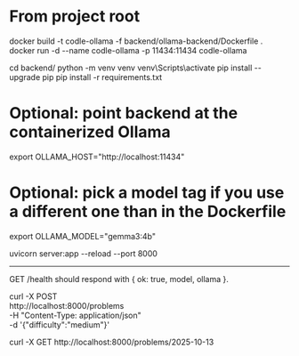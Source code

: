 # From project root
docker build -t codle-ollama -f backend/ollama-backend/Dockerfile .
docker run -d --name codle-ollama -p 11434:11434 codle-ollama

cd backend/
python -m venv venv
venv\Scripts\activate
pip install --upgrade pip
pip install -r requirements.txt

# Optional: point backend at the containerized Ollama
export OLLAMA_HOST="http://localhost:11434"
# Optional: pick a model tag if you use a different one than in the Dockerfile
export OLLAMA_MODEL="gemma3:4b"

uvicorn server:app --reload --port 8000



---
GET /health should respond with { ok: true, model, ollama }.

curl -X POST \
  http://localhost:8000/problems \
  -H "Content-Type: application/json" \
  -d '{"difficulty":"medium"}'


curl -X GET http://localhost:8000/problems/2025-10-13
